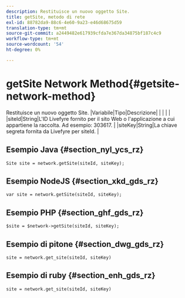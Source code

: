 ```yaml
---
description: Restituisce un nuovo oggetto Site.
title: getSite, metodo di rete
exl-id: 88782da9-88c6-4e60-9a23-e46d68675d59
translation-type: tm+mt
source-git-commit: a2449482e617939cfda7e367da34875bf187c4c9
workflow-type: tm+mt
source-wordcount: '54'
ht-degree: 0%

---
```


# getSite Network Method{#getsite-network-method}

Restituisce un nuovo oggetto Site.
|Variabile|Tipo|Descrizione|
| | | |
|siteId|String|L&#39;ID Livefyre fornito per il sito Web o l&#39;applicazione a cui appartiene la raccolta. Ad esempio: 303617.  |
|siteKey|String|La chiave segreta fornita da Livefyre per siteId.  |

## Esempio Java {#section_nyl_ycs_rz}

```
Site site = network.getSite(siteId, siteKey); 
```

## Esempio NodeJS {#section_xkd_gds_rz}

```
var site = network.getSite(siteId, siteKey); 
```

## Esempio PHP {#section_ghf_gds_rz}

```
$site = $network->getSite(siteId, siteKey);
```

## Esempio di pitone {#section_dwg_gds_rz}

```
site = network.get_site(siteId, siteKey) 
```

## Esempio di ruby {#section_enh_gds_rz}

```
site = network.get_site(siteId, siteKey) 
```
